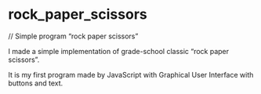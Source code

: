 # rock_paper_scissors

// Simple program “rock paper scissors”

I made a simple implementation of grade-school classic “rock paper scissors”.

It is my first program made by JavaScript with Graphical User Interface with buttons and text.

